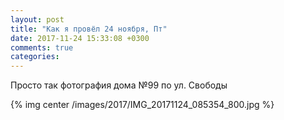 ```yaml
---
layout: post
title: "Как я провёл 24 ноября, Пт"
date: 2017-11-24 15:33:08 +0300
comments: true
categories: 
---
```

Просто так фотография дома №99 по ул. Свободы

{% img center /images/2017/IMG_20171124_085354_800.jpg %}
